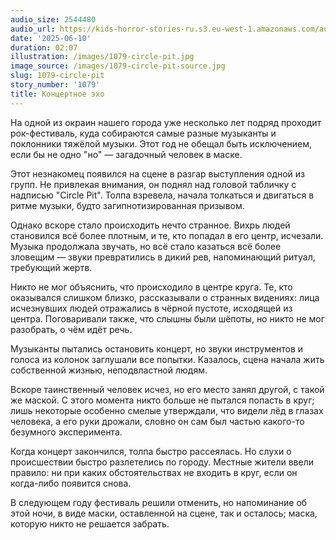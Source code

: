 ```yaml
---
audio_size: 2544480
audio_url: https://kids-horror-stories-ru.s3.eu-west-1.amazonaws.com/audio/1079-circle-pit.mp3
date: '2025-06-10'
duration: 02:07
illustration: /images/1079-circle-pit.jpg
image_source: /images/1079-circle-pit-source.jpg
slug: 1079-circle-pit
story_number: '1079'
title: Концертное эхо
---
```


На одной из окраин нашего города уже несколько лет подряд проходит рок-фестиваль, куда собираются самые разные музыканты и поклонники тяжёлой музыки. Этот год не обещал быть исключением, если бы не одно "но" — загадочный человек в маске.

Этот незнакомец появился на сцене в разгар выступления одной из групп. Не привлекая внимания, он поднял над головой табличку с надписью "Circle Pit". Толпа взревела, начала толкаться и двигаться в ритме музыки, будто загипнотизированная призывом.

Однако вскоре стало происходить нечто странное. Вихрь людей становился всё более плотным, и те, кто попадал в его центр, исчезали. Музыка продолжала звучать, но всё стало казаться всё более зловещим — звуки превратились в дикий рев, напоминающий ритуал, требующий жертв.

Никто не мог объяснить, что происходило в центре круга. Те, кто оказывался слишком близко, рассказывали о странных видениях: лица исчезнувших людей отражались в чёрной пустоте, исходящей из центра. Поговаривали также, что слышны были шёпоты, но никто не мог разобрать, о чём идёт речь.

Музыканты пытались остановить концерт, но звуки инструментов и голоса из колонок заглушали все попытки. Казалось, сцена начала жить собственной жизнью, неподвластной людям.

Вскоре таинственный человек исчез, но его место занял другой, с такой же маской. С этого момента никто больше не пытался попасть в круг; лишь некоторые особенно смелые утверждали, что видели лёд в глазах человека, а его руки дрожали, словно он сам был частью какого-то безумного эксперимента.

Когда концерт закончился, толпа быстро рассеялась. Но слухи о происшествии быстро разлетелись по городу. Местные жители ввели правило: ни при каких обстоятельствах не входить в круг, если он когда-либо появится снова.

В следующем году фестиваль решили отменить, но напоминание об этой ночи, в виде маски, оставленной на сцене, так и осталось; маска, которую никто не решается забрать.